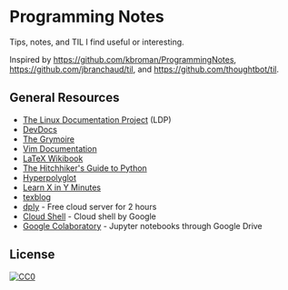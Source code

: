 # Programming Notes

Tips, notes, and TIL I find useful or interesting.

Inspired by https://github.com/kbroman/ProgrammingNotes,
https://github.com/jbranchaud/til, and 
https://github.com/thoughtbot/til.

## General Resources

- [The Linux Documentation Project][tldp] (LDP)
- [DevDocs][dd]
- [The Grymoire][theg]
- [Vim Documentation][vimdoc]
- [LaTeX Wikibook][latex-wiki]
- [The Hitchhiker's Guide to Python][pyhitch]
- [Hyperpolyglot][poly]
- [Learn X in Y Minutes][minutes]
- [texblog][texblog]
- [dply][dply] - Free cloud server for 2 hours
- [Cloud Shell][googleshell] - Cloud shell by Google
- [Google Colaboratory][colab] - Jupyter notebooks through Google Drive

[tldp]: http://tldp.org/
[dd]: http://devdocs.io/
[theg]: http://www.grymoire.com/
[vimdoc]: http://vimdoc.sourceforge.net/htmldoc/usr_toc.html
[latex-wiki]: https://en.wikibooks.org/wiki/LaTeX
[pyhitch]: http://docs.python-guide.org/
[poly]: http://hyperpolyglot.org/
[minutes]: https://learnxinyminutes.com/
[texblog]: http://texblog.org/
[dply]: https://dply.co
[googleshell]: https://console.cloud.google.com/cloudshell
[colab]: https://colab.research.google.com/

## License

[![CC0](http://mirrors.creativecommons.org/presskit/buttons/88x31/svg/cc-zero.svg)](https://creativecommons.org/publicdomain/zero/1.0/)
